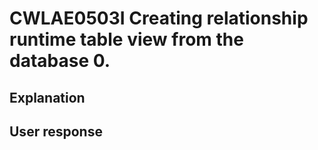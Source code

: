# CWLAE0503I Creating relationship runtime table view from the database 0.

## Explanation

## User response